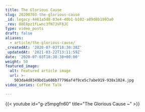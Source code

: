 ```yaml
---
title: The Glorious Cause
slug: 20200703-the-glorious-cause
_id: legacy-4461a5d8-03e4-40b1-b102-a89d8b1993a0
_rev: O8E8pz1fLwnc3fN7JVF8JC
type: video_posts
draft: false
aliases:
  - article/the-glorious-cause/
_createdAt: '2020-07-03T18:30:38Z'
_updatedAt: '2021-03-22T13:11:59Z'
date: '2020-07-03T18:30:38+00:00'
weight: 50
featured_image:
  alt: Featured article image
  url: >-
    503da4d8349bd1a686b77796af4f9ce5c7abe919-938x1024.jpg
video_series: Coffee Talk

---
```

{{< youtube id="g-z5mpgfn60" title="The Glorious Cause ~" >}}